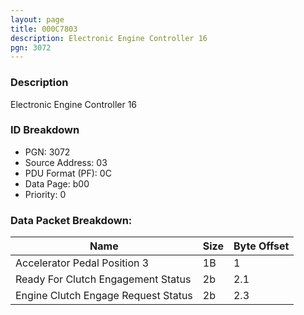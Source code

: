 ```yaml
---
layout: page
title: 000C7803
description: Electronic Engine Controller 16
pgn: 3072
---
```


### Description

Electronic Engine Controller 16

### ID Breakdown
* PGN: 3072
* Source Address: 03
* PDU Format (PF): 0C
* Data Page: b00
* Priority: 0

### Data Packet Breakdown:

| Name | Size | Byte Offset |
| ---- | ---- | ----------- |
| Accelerator Pedal Position 3 | 1B | 1 |
| Ready For Clutch Engagement Status | 2b | 2.1 |
| Engine Clutch Engage Request Status | 2b | 2.3 |
